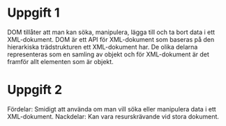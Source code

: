 # Uppgift 1

DOM tillåter att man kan söka, manipulera, lägga till och ta bort data i ett XML-dokument. DOM är ett API för XML-dokument som baseras på den hierarkiska trädstrukturen ett XML-dokument har. De olika delarna representeras som en samling av objekt och för XML-dokument är det framför allt elementen som är objekt.

# Uppgift 2

Fördelar: Smidigt att använda om man vill söka eller manipulera data i ett XML-dokument.
Nackdelar: Kan vara resurskrävande vid stora dokument.
